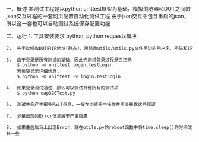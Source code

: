 一、概述
	本测试工程是以python unittest框架为基础，模拟浏览器和DUT之间的json交互过程的一套网页配置自动化测试工程
	由于json交互中包含重启的json，所以这一套也可以自动测试系统保存配置功能

二、运行
	1. 	工具安装要求
		python, python requests模块

	2. 	先手动修改DUT的IP地址(静态)，再修改utils/utils.py文件里边的用户名、密码和IP

	3. 	由于登录是所有测试的基础，因此先测试登录过程是否正确
		$ python -m unittest login.testLogin
		若希望显示详细信息：
		$ python -m unittest -v login.testLogin

	4. 	如果登录测试通过，那么可以测试其他所有的测试项
		$ python eap320Test.py

	5. 	测试中会产生很多Fail信息，一般在浏览器中操作并不会暴露这些错误

	7.  少量出现的Error信息属于严重隐患

	8.  如果重启后马上出现Error，就在utils.py的reboot函数中将time.sleep()的时间改长一些
